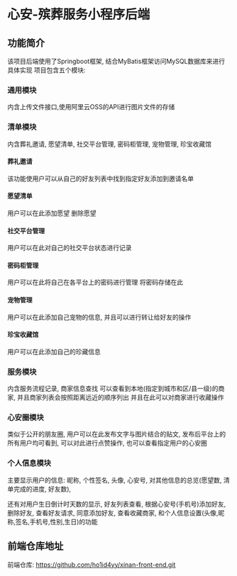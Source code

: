 # 心安-殡葬服务小程序后端

## 功能简介

该项目后端使用了Springboot框架, 结合MyBatis框架访问MySQL数据库来进行具体实现
项目包含五个模块: 

### 通用模块
内含上传文件接口,使用阿里云OSS的API进行图片文件的存储

### 清单模块
内含葬礼邀请, 愿望清单, 社交平台管理, 密码柜管理, 宠物管理, 珍宝收藏馆

#### 葬礼邀请
该功能使用户可以从自己的好友列表中找到指定好友添加到邀请名单

#### 愿望清单
用户可以在此添加愿望 删除愿望

#### 社交平台管理
用户可以在此对自己的社交平台状态进行记录

#### 密码柜管理
用户可以在此将自己在各平台上的密码进行管理 将密码存储在此

#### 宠物管理
用户可以在此添加自己宠物的信息, 并且可以进行转让给好友的操作

#### 珍宝收藏馆
用户可以在此添加自己的珍藏信息

### 服务模块
内含服务流程记录, 商家信息查找
可以查看到本地(指定到城市和区/县一级)的商家, 并且商家列表会按照距离远近的顺序列出
并且在此可以对商家进行收藏操作

### 心安圈模块
类似于公开的朋友圈, 用户可以在此发布文字与图片结合的贴文, 发布后平台上的所有用户均可看到, 可以对此进行点赞操作, 也可以查看指定用户的心安圈

### 个人信息模块
主要显示用户的信息: 昵称, 个性签名, 头像, 心安号, 对其他信息的总览(愿望数, 清单完成的进度, 好友数),

还有对用户生日倒计时天数的显示, 好友列表查看, 根据心安号(手机号)添加好友, 删除好友, 查看好友请求, 同意添加好友, 查看收藏商家, 和个人信息设置(头像,昵称,签名,手机号,性别,生日)的功能

## 前端仓库地址

前端仓库: https://github.com/ho1id4yy/xinan-front-end.git

